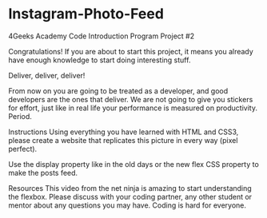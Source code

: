 # Instagram-Photo-Feed
4Geeks Academy Code Introduction Program Project #2

Congratulations! If you are about to start this project, 
it means you already have enough knowledge to start doing interesting stuff.

Deliver, deliver, deliver!

From now on you are going to be treated as a developer, and good developers are the ones that deliver. 
We are not going to give you stickers for effort, just like in real life your performance is measured on productivity. Period.

Instructions
Using everything you have learned with HTML and CSS3, 
please create a website that replicates this picture in every way (pixel perfect).

Use the display property like in the old days or the new flex CSS property to make the posts feed.

Resources
This video from the net ninja is amazing to start understanding the flexbox.
Please discuss with your coding partner, any other student or mentor about any questions you may have. 
Coding is hard for everyone.
